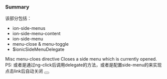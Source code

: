 
### Summary
该部分包括：

- ion-side-menus
- ion-side-menu-content
- ion-side-menu
- menu-close & menu-toggle
- $ionicSideMenuDelegate

Misc
menu-cloes directive
Closes a side menu which is currently opened.
PS: 或者是通过ng-click后调用delegate的方法，或者是配置side-menu的来实现点击link后自动关闭
<button menu-close class="button button-icon icon ion-navicon"></button>

